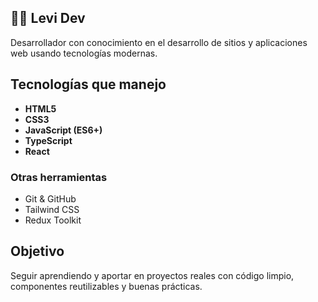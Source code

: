 ## 👨‍💻 Levi Dev

Desarrollador con conocimiento en el desarrollo de sitios y aplicaciones web usando tecnologías modernas.

## Tecnologías que manejo

- **HTML5**
- **CSS3**
- **JavaScript (ES6+)**
- **TypeScript**
- **React**

### Otras herramientas

- Git & GitHub
- Tailwind CSS
- Redux Toolkit

## Objetivo

Seguir aprendiendo y aportar en proyectos reales con código limpio, componentes reutilizables y buenas prácticas.
